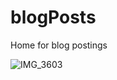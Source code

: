 # blogPosts
Home for blog postings


![IMG_3603](https://github.com/user-attachments/assets/470ee80d-39e9-46de-9d6d-d0441622bef4)
